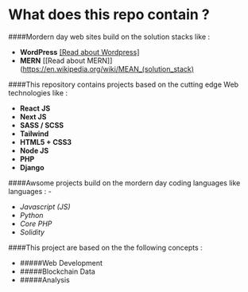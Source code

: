 # What does this repo contain ?


####Mordern day web sites build on the solution stacks like :
- **WordPress** [[Read about Wordpress]](hhttps://en.wikipedia.org/wiki/WordPressttp:// "[Read about Wordpress]")
- **MERN** [[Read about MERN]](https://en.wikipedia.org/wiki/MEAN_(solution_stack)

####This repository contains projects based on the cutting edge Web technologies like :

- **React** **JS**
- **Next JS**
- **SASS / SCSS**
- **Tailwind**
- **HTML5 + CSS3**
- **Node JS**
- **PHP**
- **Django**

####Awsome projects build on the mordern day coding languages like languages : - 
- *Javascript (JS)*
- *Python*
- *Core PHP*
- *Solidity*

####This project are based on the the following concepts :
- #####Web Development
- #####Blockchain Data
- #####Analysis
